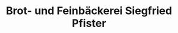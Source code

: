 ---
title: "Brot- und Feinbäckerei Siegfried Pfister"
url: /braunfels/brot-und-feinbaeckerei-siegfried-pfister/
shop: Bäckerei
---